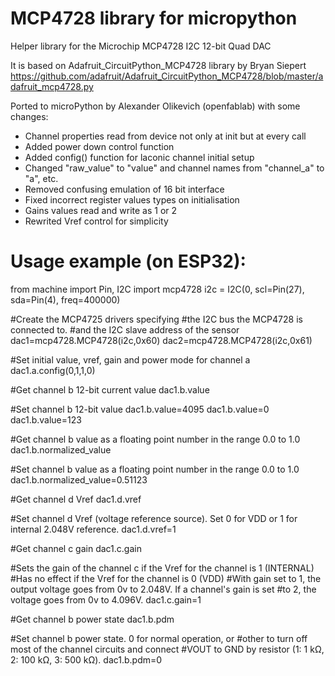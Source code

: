 # MCP4728 library for micropython

Helper library for the Microchip MCP4728 I2C 12-bit Quad DAC 

It is based on Adafruit_CircuitPython_MCP4728 library by Bryan Siepert
https://github.com/adafruit/Adafruit_CircuitPython_MCP4728/blob/master/adafruit_mcp4728.py

Ported to microPython by Alexander Olikevich (openfablab) with some changes:

* Channel properties read from device not only at init but at every call
* Added power down control function
* Added config() function for laconic channel initial setup
* Changed "raw_value" to "value" and channel names from "channel_a" to "a", etc.
* Removed confusing emulation of 16 bit interface
* Fixed incorrect register values types on initialisation 
* Gains values read and write as 1 or 2
* Rewrited Vref control for simplicity

# Usage example (on ESP32):

from machine import Pin, I2C
import mcp4728
i2c = I2C(0, scl=Pin(27), sda=Pin(4), freq=400000)

#Create the MCP4725 drivers specifying
#the I2C bus the MCP4728 is connected to.
#and the I2C slave address of the sensor
dac1=mcp4728.MCP4728(i2c,0x60)
dac2=mcp4728.MCP4728(i2c,0x61)

#Set initial value, vref, gain and power mode for channel a
dac1.a.config(0,1,1,0) 

#Get channel b 12-bit current value
dac1.b.value

#Set channel b 12-bit value
dac1.b.value=4095
dac1.b.value=0
dac1.b.value=123

#Get channel b value as a floating point number in the range 0.0 to 1.0
dac1.b.normalized_value

#Set channel b value as a floating point number in the range 0.0 to 1.0
dac1.b.normalized_value=0.51123

#Get channel d Vref
dac1.d.vref

#Set channel d Vref (voltage reference source). Set 0 for VDD or 1 for internal 2.048V reference.
dac1.d.vref=1

#Get channel c gain
dac1.c.gain

#Sets the gain of the channel c if the Vref for the channel is 1 (INTERNAL)
#Has no effect if the Vref for the channel is 0 (VDD)
#With gain set to 1, the output voltage goes from 0v to 2.048V. If a channel's gain is set
#to 2, the voltage goes from 0v to 4.096V.
dac1.c.gain=1

#Get channel b power state
dac1.b.pdm

#Set channel b power state. 0 for normal operation, or
#other to turn off most of the channel circuits and connect 
#VOUT to GND by resistor (1: 1 kΩ, 2: 100 kΩ, 3: 500 kΩ).
dac1.b.pdm=0
